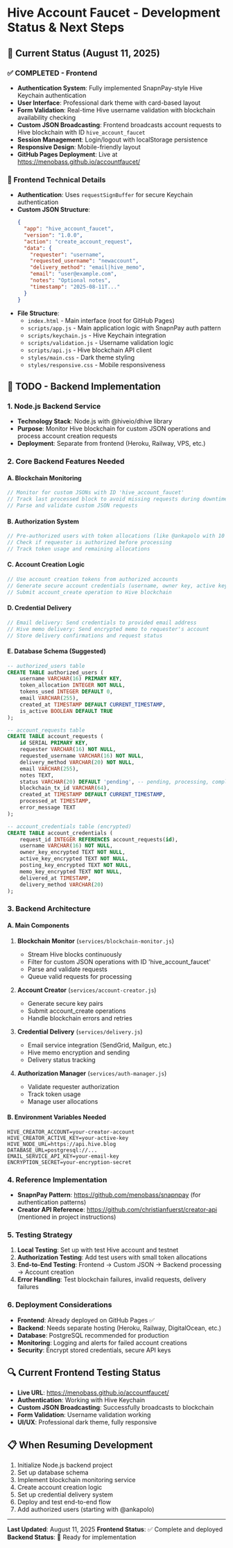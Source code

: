 # Hive Account Faucet - Development Status & Next Steps

## 🎯 Current Status (August 11, 2025)

### ✅ COMPLETED - Frontend
- **Authentication System**: Fully implemented SnapnPay-style Hive Keychain authentication
- **User Interface**: Professional dark theme with card-based layout
- **Form Validation**: Real-time Hive username validation with blockchain availability checking
- **Custom JSON Broadcasting**: Frontend broadcasts account requests to Hive blockchain with ID `hive_account_faucet`
- **Session Management**: Login/logout with localStorage persistence
- **Responsive Design**: Mobile-friendly layout
- **GitHub Pages Deployment**: Live at https://menobass.github.io/accountfaucet/

### 🔧 Frontend Technical Details
- **Authentication**: Uses `requestSignBuffer` for secure Keychain authentication
- **Custom JSON Structure**:
  ```json
  {
    "app": "hive_account_faucet",
    "version": "1.0.0",
    "action": "create_account_request",
    "data": {
      "requester": "username",
      "requested_username": "newaccount",
      "delivery_method": "email|hive_memo",
      "email": "user@example.com",
      "notes": "Optional notes",
      "timestamp": "2025-08-11T..."
    }
  }
  ```
- **File Structure**:
  - `index.html` - Main interface (root for GitHub Pages)
  - `scripts/app.js` - Main application logic with SnapnPay auth pattern
  - `scripts/keychain.js` - Hive Keychain integration
  - `scripts/validation.js` - Username validation logic
  - `scripts/api.js` - Hive blockchain API client
  - `styles/main.css` - Dark theme styling
  - `styles/responsive.css` - Mobile responsiveness

## 🚧 TODO - Backend Implementation

### 1. **Node.js Backend Service**
- **Technology Stack**: Node.js with @hiveio/dhive library
- **Purpose**: Monitor Hive blockchain for custom JSON operations and process account creation requests
- **Deployment**: Separate from frontend (Heroku, Railway, VPS, etc.)

### 2. **Core Backend Features Needed**

#### A. **Blockchain Monitoring**
```javascript
// Monitor for custom JSONs with ID 'hive_account_faucet'
// Track last processed block to avoid missing requests during downtime
// Parse and validate custom JSON requests
```

#### B. **Authorization System**
```javascript
// Pre-authorized users with token allocations (like @ankapolo with 10 tokens)
// Check if requester is authorized before processing
// Track token usage and remaining allocations
```

#### C. **Account Creation Logic**
```javascript
// Use account creation tokens from authorized accounts
// Generate secure account credentials (username, owner key, active key, posting key, memo key)
// Submit account_create operation to Hive blockchain
```

#### D. **Credential Delivery**
```javascript
// Email delivery: Send credentials to provided email address
// Hive memo delivery: Send encrypted memo to requester's account
// Store delivery confirmations and request status
```

#### E. **Database Schema** (Suggested)
```sql
-- authorized_users table
CREATE TABLE authorized_users (
    username VARCHAR(16) PRIMARY KEY,
    token_allocation INTEGER NOT NULL,
    tokens_used INTEGER DEFAULT 0,
    email VARCHAR(255),
    created_at TIMESTAMP DEFAULT CURRENT_TIMESTAMP,
    is_active BOOLEAN DEFAULT TRUE
);

-- account_requests table
CREATE TABLE account_requests (
    id SERIAL PRIMARY KEY,
    requester VARCHAR(16) NOT NULL,
    requested_username VARCHAR(16) NOT NULL,
    delivery_method VARCHAR(20) NOT NULL,
    email VARCHAR(255),
    notes TEXT,
    status VARCHAR(20) DEFAULT 'pending', -- pending, processing, completed, failed
    blockchain_tx_id VARCHAR(64),
    created_at TIMESTAMP DEFAULT CURRENT_TIMESTAMP,
    processed_at TIMESTAMP,
    error_message TEXT
);

-- account_credentials table (encrypted)
CREATE TABLE account_credentials (
    request_id INTEGER REFERENCES account_requests(id),
    username VARCHAR(16) NOT NULL,
    owner_key_encrypted TEXT NOT NULL,
    active_key_encrypted TEXT NOT NULL,
    posting_key_encrypted TEXT NOT NULL,
    memo_key_encrypted TEXT NOT NULL,
    delivered_at TIMESTAMP,
    delivery_method VARCHAR(20)
);
```

### 3. **Backend Architecture**

#### A. **Main Components**
1. **Blockchain Monitor** (`services/blockchain-monitor.js`)
   - Stream Hive blocks continuously
   - Filter for custom JSON operations with ID 'hive_account_faucet'
   - Parse and validate requests
   - Queue valid requests for processing

2. **Account Creator** (`services/account-creator.js`)
   - Generate secure key pairs
   - Submit account_create operations
   - Handle blockchain errors and retries

3. **Credential Delivery** (`services/delivery.js`)
   - Email service integration (SendGrid, Mailgun, etc.)
   - Hive memo encryption and sending
   - Delivery status tracking

4. **Authorization Manager** (`services/auth-manager.js`)
   - Validate requester authorization
   - Track token usage
   - Manage user allocations

#### B. **Environment Variables Needed**
```env
HIVE_CREATOR_ACCOUNT=your-creator-account
HIVE_CREATOR_ACTIVE_KEY=your-active-key
HIVE_NODE_URL=https://api.hive.blog
DATABASE_URL=postgresql://...
EMAIL_SERVICE_API_KEY=your-email-key
ENCRYPTION_SECRET=your-encryption-secret
```

### 4. **Reference Implementation**
- **SnapnPay Pattern**: https://github.com/menobass/snapnpay (for authentication patterns)
- **Creator API Reference**: https://github.com/christianfuerst/creator-api (mentioned in project instructions)

### 5. **Testing Strategy**
1. **Local Testing**: Set up with test Hive account and testnet
2. **Authorization Testing**: Add test users with small token allocations
3. **End-to-End Testing**: Frontend → Custom JSON → Backend processing → Account creation
4. **Error Handling**: Test blockchain failures, invalid requests, delivery failures

### 6. **Deployment Considerations**
- **Frontend**: Already deployed on GitHub Pages ✅
- **Backend**: Needs separate hosting (Heroku, Railway, DigitalOcean, etc.)
- **Database**: PostgreSQL recommended for production
- **Monitoring**: Logging and alerts for failed account creations
- **Security**: Encrypt stored credentials, secure API keys

## 🔍 Current Frontend Testing Status
- **Live URL**: https://menobass.github.io/accountfaucet/
- **Authentication**: Working with Hive Keychain
- **Custom JSON Broadcasting**: Successfully broadcasts to blockchain
- **Form Validation**: Username validation working
- **UI/UX**: Professional dark theme, fully responsive

## 📋 When Resuming Development
1. Initialize Node.js backend project
2. Set up database schema
3. Implement blockchain monitoring service
4. Create account creation logic
5. Set up credential delivery system
6. Deploy and test end-to-end flow
7. Add authorized users (starting with @ankapolo)

---
**Last Updated**: August 11, 2025
**Frontend Status**: ✅ Complete and deployed
**Backend Status**: 🚧 Ready for implementation
